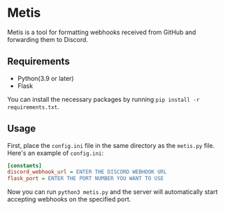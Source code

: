 # Metis
Metis is a tool for formatting webhooks received from GitHub and forwarding them to Discord.
## Requirements
- Python(3.9 or later)  
- Flask  

You can install the necessary packages by running `pip install -r requirements.txt`.  
## Usage  
First, place the `config.ini` file in the same directory as the `metis.py` file.  
Here's an example of `config.ini`:
```INI
[constants]
discord_webhook_url = ENTER THE DISCORD WEBHOOK URL
flask_port = ENTER THE PORT NUMBER YOU WANT TO USE
```
Now you can run `python3 metis.py` and the server will automatically start accepting webhooks on the specified port.

